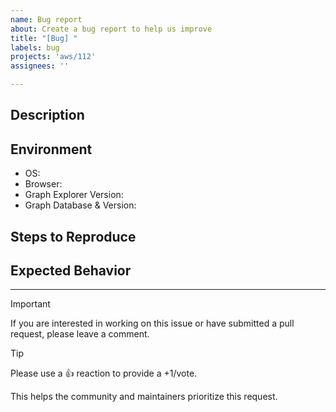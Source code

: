 ```yaml
---
name: Bug report
about: Create a bug report to help us improve
title: "[Bug] "
labels: bug
projects: 'aws/112'
assignees: ''

---
```


## Description
<!-- A clear and concise description of what the bug is and the environment/context. -->

## Environment

<!-- Describe your environment with at least the following information -->

 - OS: <!-- e.g. Amazon Linux 2 -->
 - Browser: <!-- e.g. Google Chrome -->
 - Graph Explorer Version: <!-- e.g. 1.0.0 -->
 - Graph Database & Version: <!-- e.g., Amazon Neptune 1.2.0.2 -->

## Steps to Reproduce

<!--
  1. Go to '...'
  2. Click on '....'
  3. Scroll down to '....'
  4. See error

  If applicable, add screenshots to help explain your problem.
-->

## Expected Behavior

<!-- A clear and concise description of what you expected to happen. -->

---

> [!IMPORTANT]
> If you are interested in working on this issue or have submitted a pull request, please leave a comment.

> [!TIP]
> Please use a 👍 reaction to provide a +1/vote. 
> 
> This helps the community and maintainers prioritize this request.
